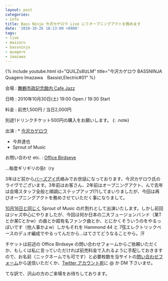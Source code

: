 ```yaml
---
layout: post
categories:
- info
title: Bass Ninja 今沢カゲロウ Live にてオープニングアクトを務めます
date: '2010-10-26 18:13:00 +0900'
tags:
- live
- maizuru
- bassninja
- quagero
- imazawa
---
```


{% include youtube.html id="QUILZs8lzLM" title="今沢カゲロウ BASSNINJA　Quagero Imazawa　Bassist,Electric#01" %}

会場
: [舞鶴市政記念館内 Cafe Jazz][2]

日時
: 2010年10月30日(土) 19:00 Open / 19:30 Start

料金
: 前売1,500円 / 当日2,000円
  
  別途1ドリンクチケット500円の購入をお願いします。
  {: .note}

出演
: * [今沢カゲロウ][3]
  * 今井達也
  * Sprout of Music

お問い合わせ etc.
: [Office Birdseye][4]

…毎度ギリギリの告t（ry

3年ほど前から[バーズアイ][5]氏絡みでお世話になっております、今沢カゲロウ氏のライヴでございます。3年前はお客さん、2年前はオープニングアクト、んで去年は会場スタッフ全般と順調にステップアップ(?)してまいりましたが、今回は再びオープニングアクトを務めさせていただく事になりまして。

[10月16日と同じく](/info/20101016/ "赤煉瓦 Acoustic Music Festival 響繋 キックオフステージ") Sprout of Music の片割れとして出演いたします。しかし前回はジャズ中心にやりましたが、今回は何か日本の二大フュージョンバンド（某Tとか某Cとかw）の曲とか超有名ファンク曲とか、とにかくそういうのをやるっぽいです（他人事かよw）しかもそれを Hammond 44 と 7弦エレクトリックベースのデュオ編成でやるってんだから…はてさてどうなることやら。汗

チケットは前述の Office Birdseye の問い合わせフォームからご依頼いただくか、もしくは私に言っていただければ前売料金で入れるように手配しておきますので、お名前（ニックネームでも可です）と必要枚数を当サイトの[問い合わせフォーム](/contact/)から送信いただくか、[Twitter アカウント宛][6]に @ か DM 下さいませ。

てな訳で、沢山の方のご来場をお待ちしております。



[2]: http://chiegura.jp/shisei/ "舞鶴市政記念館トップページ"
[3]: http://bassninja.com/cgi-bin/top.cgi "Q.I.BASE - TOP"
[4]: http://www.officebirdseye.com/qi.html "Office Birdseye top"
[5]: http://birdseye.cocolog-nifty.com/ "鳥眼庵の日常-食・音楽"
[6]: http://twitter.com/JForg "Jeffrey Francesco (JForg) on Twitter"
